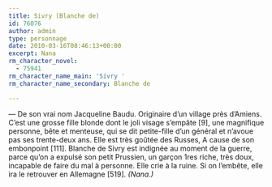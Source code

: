 ```yaml
---
title: Sivry (Blanche de)
id: 76076
author: admin
type: personnage
date: 2010-03-16T08:46:13+00:00
excerpt: Nana
rm_character_novel:
  - 75941
rm_character_name_main: 'Sivry '
rm_character_name_secondary: Blanche de

---
```

— De son vrai nom Jacqueline Baudu. Originaire d&rsquo;un village près d&rsquo;Amiens. C&rsquo;est une grosse fille blonde dont le joli visage s&rsquo;empâte [9], une magnifique personne, bête et menteuse, qui se dit petite-fille d&rsquo;un général et n&rsquo;avoue pas ses trente-deux ans. Elle est très goûtée des Russes, A cause de son embonpoint [111]. Blanche de Sivry est indignée au moment de la guerre, parce qu&rsquo;on a expulsé son petit Prussien, un garçon 1res riche, très doux, incapable de faire du mal à personne. Elle crie à la ruine. Si on l&rsquo;embête, elle ira le retrouver en Allemagne [519]. _(Nana.)_